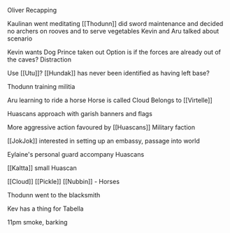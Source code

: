 Oliver Recapping

Kaulinan went meditating
[[Thodunn]] did sword maintenance and decided no archers on rooves and to serve vegetables
Kevin and Aru talked about scenario

Kevin wants Dog Prince taken out
Option is if the forces are already out of the caves?
Distraction

Use [[Utu]]?
[[Hundak]] has never been identified as having left base?

Thodunn training militia

Aru learning to ride a horse
Horse is called Cloud
Belongs to [[Virtelle]]

Huascans approach with garish banners and flags

More aggressive action favoured by [[Huascans]]
Military faction

[[JokJok]] interested in setting up an embassy, passage into world

Eylaine's personal guard accompany Huascans

[[Kaltta]] small Huascan

[[Cloud]] [[Pickle]] [[Nubbin]] - Horses

Thodunn went to the blacksmith

Kev has a thing for Tabella

11pm smoke, barking






